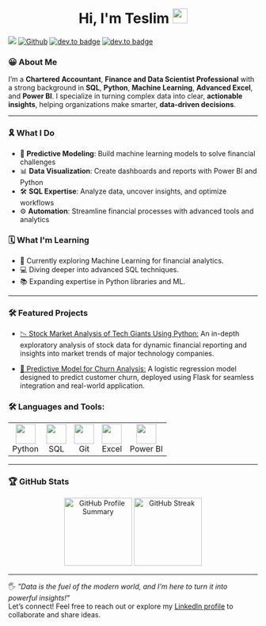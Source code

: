 <h1 align="center">Hi, I'm Teslim <img src="https://media.giphy.com/media/hvRJCLFzcasrR4ia7z/giphy.gif" width="30px"></h1>

![](https://visitor-badge.laobi.icu/badge?page_id=TeslimAdeyanju.TeslimAdeyanju) [![Github](https://img.shields.io/github/followers/TeslimAdeyanju?label=Follow&style=social)](https://github.com/TeslimAdeyanju) [![dev.to badge](https://img.shields.io/badge/-TeslimAdeyanju-%230177B5?style=flat&logo=linkedin)](https://www.linkedin.com/in/adeyanjuteslimuthman/) [![dev.to badge](https://img.shields.io/badge/-TeslimAdeyanju-%230177B5?style=flat&logo=stackoverflow)](https://stackoverflow.com/users/22923896/teslim) 

### 😀 About Me
I’m a **Chartered Accountant**, **Finance and Data Scientist Professional** with a strong background in **SQL**, **Python**, **Machine Learning**, **Advanced Excel**, and **Power BI**. I specialize in turning complex data into clear, **actionable insights**, helping organizations make smarter, **data-driven decisions**.

----
### 🎗️ What I Do
- 🤖 **Predictive Modeling**: Build machine learning models to solve financial challenges  
- 📊 **Data Visualization**: Create dashboards and reports with Power BI and Python  
- 🛠️ **SQL Expertise**: Analyze data, uncover insights, and optimize workflows  
- ⚙️ **Automation**: Streamline financial processes with advanced tools and analytics  

### 🗓️ What I'm Learning
- 🌱 Currently exploring Machine Learning for financial analytics.
- 💻 Diving deeper into advanced SQL techniques.
- 📚 Expanding expertise in Python libraries and ML.

----

### 🛠️ Featured Projects
- [📉 Stock Market Analysis of Tech Giants Using Python:](https://github.com/TeslimAdeyanju/6-Portfolio-Exploring-Financial-Market-Trends-Analysis) An in-depth exploratory analysis of stock data for dynamic financial reporting and insights into market trends of major technology companies.
 
- [🤖 Predictive Model for Churn Analysis:](https://github.com/TeslimAdeyanju/5-Portfolio-Midterm-Sales-Forecasting-with-Logistic-Regression) A logistic regression model designed to predict customer churn, deployed using Flask for seamless integration and real-world application.

### 🛠️ Languages and Tools:
<table>
  <tr>
    <td align="center"><img src="https://cdn.jsdelivr.net/gh/devicons/devicon/icons/python/python-original.svg" width="40px"/><br>Python</td>
    <td align="center"><img src="https://cdn.jsdelivr.net/gh/devicons/devicon/icons/mysql/mysql-original-wordmark.svg" width="40px"/><br>SQL</td>
    <td align="center"><img src="https://cdn.jsdelivr.net/gh/devicons/devicon/icons/git/git-original.svg" width="40px"/><br>Git</td>
    <td align="center"><img src="https://img.icons8.com/color/40/000000/microsoft-excel-2019.png" width="40px"/><br>Excel</td>
    <td align="center"><img src="https://img.icons8.com/color/40/000000/power-bi.png" width="40px"/><br>Power BI</td>
  </tr>
</table>

____

### 🏆 GitHub Stats
<p align="center">
  <img height="137.3px" src="https://github-profile-summary-cards.vercel.app/api/cards/profile-details?username=TeslimAdeyanju&theme=default" alt="GitHub Profile Summary"/>
  <img height="137.3px" src="https://github-readme-streak-stats.herokuapp.com/?user=TeslimAdeyanju&theme=default" alt="GitHub Streak"/>
</p>

____

🖐️ *"Data is the fuel of the modern world, and I’m here to turn it into powerful insights!"*  
Let’s connect! Feel free to reach out or explore my [LinkedIn profile](https://www.linkedin.com/in/adeyanjuteslimuthman/) to collaborate and share ideas. 



